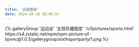 ```yaml
---
title: '五班图库'
date: 2024-10-20 16:09:57
---
```

<div class="gallery-group-main">
{% galleryGroup '运动会' '五班珍藏图库' '/c5pictures/sports.html' https://s4.zstatic.net/npm/npm-picture-of-bjnmc@1.0.3/gallerygroup/sixthsportparty/1.png %}
<!--{% galleryGroup '漫威' '關於漫威的圖片' '/Gallery/marvel' https://i.loli.net/2019/12/25/8t97aVlp4hgyBGu.jpg %}
{% galleryGroup 'OH MY GIRL' '關於OH MY GIRL的圖片' '/Gallery/ohmygirl' https://i.loli.net/2019/12/25/hOqbQ3BIwa6KWpo.jpg %}-->
</div>



